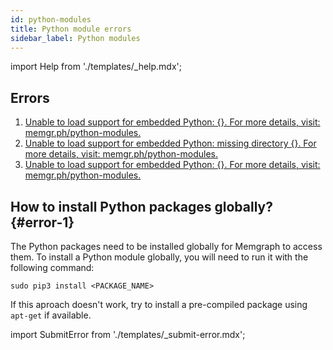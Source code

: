 ```yaml
---
id: python-modules
title: Python module errors
sidebar_label: Python modules
---
```


import Help from './templates/_help.mdx';

<Help/>

## Errors

1. [Unable to load support for embedded Python: {}. For more details, visit:
   memgr.ph/python-modules.](#error-1)
2. [Unable to load support for embedded Python: missing directory {}. For more
   details, visit: memgr.ph/python-modules.](#error-1)
3. [Unable to load support for embedded Python: {}. For more details, visit:
   memgr.ph/python-modules.](#error-1)

## How to install Python packages globally? {#error-1}

The Python packages need to be installed globally for Memgraph to access them.
To install a Python module globally, you will need to run it with the following
command:

```console
sudo pip3 install <PACKAGE_NAME>
```

If this aproach doesn't work, try to install a pre-compiled package using
`apt-get` if available.

import SubmitError from './templates/_submit-error.mdx';

<SubmitError/>
